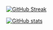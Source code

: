 [![GitHub Streak](https://streak-stats.demolab.com?user=ozzadar&theme=dark&hide_border=true&ring=DD2727)](https://git.io/streak-stats)

[![GitHub stats](https://github-readme-stats.vercel.app/api?username=ozzadar)](https://github.com/anuraghazra/github-readme-stats)
